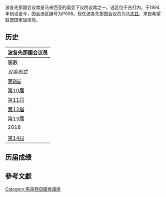 波各先那国会议席是马来西亚的国会下议院议席之一，选区位于吉打内，于1994年创设至今，国会选区编号为P008。现任波各先那国会议员为[马夫兹](../Page/马夫兹.md "wikilink")，来自希望联盟国家诚信党。

## 历史

| 波各先那国会议员                                     |
| -------------------------------------------- |
| 屆數                                           |
| *议席创立*                                       |
| [第9届](../Page/1995年马来西亚大选.md "wikilink")     |
| [第10届](../Page/1999年马来西亚大选.md "wikilink")    |
| [第11届](../Page/马来西亚第11届国会议员列表.md "wikilink") |
| [第12届](../Page/马来西亚第12届国会议员列表.md "wikilink") |
| [第13届](../Page/马来西亚第13届国会议员列表.md "wikilink") |
| 2018                                         |
|                                              |
| [第14届](../Page/马来西亚第14届国会议员列表.md "wikilink") |

## 历届成绩

## 參考文獻

[Category:馬來西亞國會議席](https://zh.wikipedia.org/wiki/Category:馬來西亞國會議席 "wikilink")